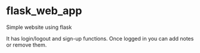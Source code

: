 # flask_web_app
Simple website using flask

It has login/logout and sign-up functions. Once logged in you can add notes or remove them.
